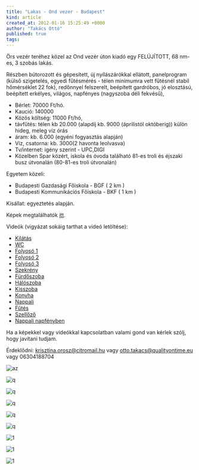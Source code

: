 ```yaml
---
title: "Lakas - Ond vezer - Budapest"
kind: article
created_at: 2012-01-16 15:25:49 +0000
author: "Takács Ottó"
published: true
tags: 
---
```

Örs vezér teréhez közel az Ond vezér úton kiadó egy FELÚJÍTOTT, 68 nm-es, 3 szobás lakás.

Részben bútorozott és gépesített, új nyílászárókkal ellátott, panelprogram (külső szigetelés, egyedi fűtésmérés - télen minimumra vett fűtésnél stabil hőmérséklet 22 fok), redőnnyel felszerelt, beépített gardróbos, jó elosztású, beépített erkélyes, világos, napfényes (nagyszoba déli fekvésű), 

- Bérlet: 70000 Ft/hó.
- Kaució: 140000 
- Közös költség: 11000 Ft/hó, 
- távfűtés: télen kb 20.000 (alapdíj kb. 9000 (áprilistól októberig))
külön hideg, meleg víz órás
- áram: kb. 6.000 (egyéni fogyasztás alapján)
- Víz, csatorna: kb. 3000(2 havonta leolvasva)
- Tv/internet: igény szerint -  UPC,DIGI
- Közelben Spar közért, iskola és óvoda található
81-es troli és éjszaki busz útvonalán (80-81-es troli útvonalán)

Egyetem közeli: 

- Budapesti Gazdasági Főiskola - BGF ( 2 km )
- Budapesti Kommunikációs Főiskola - BKF ( 1 km )

Kisállat: egyeztetés alapján.

Képek megtalálhatók [itt](http://www.dropbox.com/gallery/11982394/1/lakas%20belso%20kepek?h=2e12a6).

Videók (vigyázat sokáig tarthat a videó letöltése):

- [Kilátás](http://www.box.com/s/e88ybgk1bjcq1fo42uar)
- [WC](http://www.box.com/s/hvrs1vbrrs3ovzpl264i)
- [Folyosó 1](http://www.box.com/s/ccd6oxyc4cyvskmiuxzl)
- [Folyosó 2](http://www.box.com/s/idth5dh5v5nnplq695p2)
- [Folyosó 3](http://www.box.com/s/szzfyh4xgor3yk64g7jm)
- [Szekrény](http://www.box.com/s/tfjnjb1j1m10e8mg93et)
- [Fürdőszoba](http://dl.dropbox.com/u/11982394/lakas/furdo.mp4)
- [Hálószoba](http://dl.dropbox.com/u/11982394/lakas/halo.mp4)
- [Kisszoba](http://dl.dropbox.com/u/11982394/lakas/kisszoba.mp4)
- [Konyha](http://dl.dropbox.com/u/11982394/lakas/konyha.mp4)
- [Nappali](http://dl.dropbox.com/u/11982394/lakas/nappali.mp4)
- [Fűtés](http://dl.dropbox.com/u/11982394/lakas/futes.mp4)
- [Szellőző](http://www.box.com/s/otr2m2vmalsajx2cqzog)
- [Nappali napfényben](http://www.box.com/s/ypd44pk9smsmrql3834s)

Ha a képekkel vagy videókkal kapcsolatban valami gond van kérlek szólj, hogy javítani tudjam.

Érdeklődni: krisztina.orosz@citromail.hu vagy otto.takacs@qualityontime.eu vagy 06304188704

![az](http://www.qualityontime.eu/sites/default/files/2011-12-03%2010.45.22.jpg)

![q](http://www.qualityontime.eu/sites/default/files/2011-12-03%2010.46.11.jpg)

![q](http://www.qualityontime.eu/sites/default/files/2011-12-03%2008.47.24.jpg)

![q](http://www.qualityontime.eu/sites/default/files/2011-12-03%2008.47.53.jpg)

![q](http://www.qualityontime.eu/sites/default/files/2011-12-03%2008.48.26.jpg)

![q](http://www.qualityontime.eu/sites/default/files/2011-12-03%2008.45.05.jpg)

![1](http://www.qualityontime.eu/sites/default/files/2011-12-03%2008.49.03.jpg)

![1](http://www.qualityontime.eu/sites/default/files/2011-12-03%2010.29.45.jpg)

![1](http://www.qualityontime.eu/sites/default/files/2011-12-03%2010.28.58.jpg)


<!--break-->

<div class='old-comments'></div>
